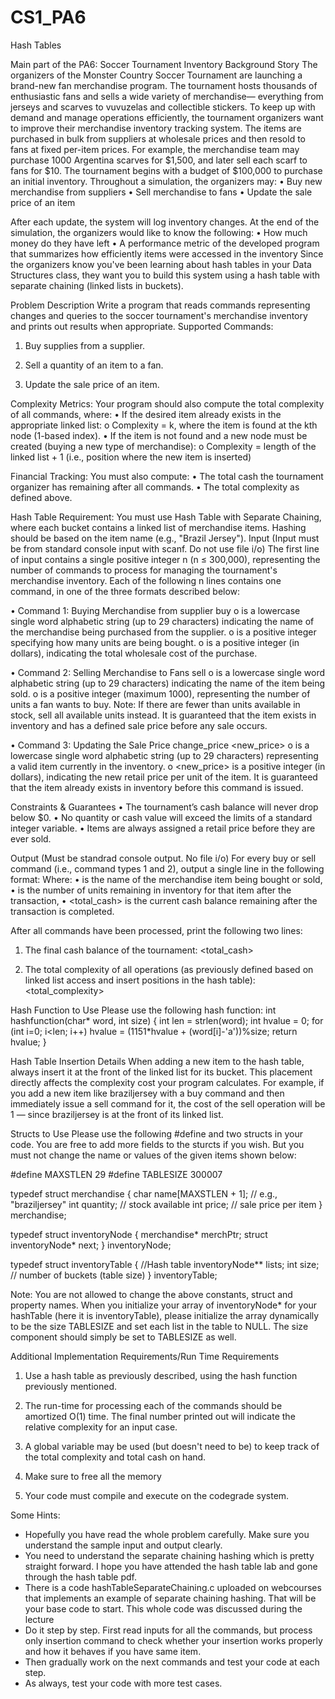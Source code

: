 # CS1_PA6
 Hash Tables

Main part of the PA6: Soccer Tournament Inventory
Background Story
The organizers of the Monster Country Soccer Tournament are launching a brand-new fan
merchandise program.
The tournament hosts thousands of enthusiastic fans and sells a wide variety of merchandise—
everything from jerseys and scarves to vuvuzelas and collectible stickers. To keep up with demand
and manage operations efficiently, the tournament organizers want to improve their merchandise
inventory tracking system. The items are purchased in bulk from suppliers at wholesale prices
and then resold to fans at fixed per-item prices.
For example, the merchandise team may purchase 1000 Argentina scarves for $1,500, and later
sell each scarf to fans for $10.
The tournament begins with a budget of $100,000 to purchase an initial inventory. Throughout a
simulation, the organizers may:
   • Buy new merchandise from suppliers
   • Sell merchandise to fans
   • Update the sale price of an item

After each update, the system will log inventory changes. At the end of the simulation, the
organizers would like to know the following:
   • How much money do they have left
   • A performance metric of the developed program that summarizes how efficiently items
     were accessed in the inventory
Since the organizers know you've been learning about hash tables in your Data Structures class,
they want you to build this system using a hash table with separate chaining (linked lists in
buckets).

Problem Description
Write a program that reads commands representing changes and queries to the soccer tournament's
merchandise inventory and prints out results when appropriate.
Supported Commands:
1. Buy supplies from a supplier.

2. Sell a quantity of an item to a fan.

3. Update the sale price of an item.

Complexity Metrics:
Your program should also compute the total complexity of all commands, where:
   • If the desired item already exists in the appropriate linked list:
     o Complexity = k, where the item is found at the kth node (1-based index).
   • If the item is not found and a new node must be created (buying a new type of
     merchandise):
     o Complexity = length of the linked list + 1 (i.e., position where the new item is
       inserted)

Financial Tracking:
You must also compute:
   • The total cash the tournament organizer has remaining after all commands.
   • The total complexity as defined above.

Hash Table Requirement:
You must use Hash Table with Separate Chaining, where each bucket contains a linked list of
merchandise items. Hashing should be based on the item name (e.g., "Brazil Jersey").
Input (Input must be from standard console input with scanf. Do not use file i/o)
The first line of input contains a single positive integer n (n ≤ 300,000), representing the number
of commands to process for managing the tournament's merchandise inventory.
Each of the following n lines contains one command, in one of the three formats described below:

• Command 1: Buying Merchandise from supplier
   buy <item> <quantity> <totalprice>
   o <item> is a lowercase single word alphabetic string (up to 29 characters) indicating
     the name of the merchandise being purchased from the supplier.
   o <quantity> is a positive integer specifying how many units are being bought.
   o <totalprice> is a positive integer (in dollars), indicating the total wholesale cost
     of the purchase.

• Command 2: Selling Merchandise to Fans
   sell <item> <quantity>
   o <item> is a lowercase single word alphabetic string (up to 29 characters) indicating the
     name of the item being sold.
   o <quantity> is a positive integer (maximum 1000), representing the number of units
     a fan wants to buy.
Note: If there are fewer than <quantity> units available in stock, sell all available units
instead. It is guaranteed that the item exists in inventory and has a defined sale price before any
sale occurs.

• Command 3: Updating the Sale Price
   change_price <item> <new_price>
   o <item> is a lowercase single word alphabetic string (up to 29 characters) representing a
     valid item currently in the inventory.
   o <new_price> is a positive integer (in dollars), indicating the new retail price per unit
     of the item. It is guaranteed that the item already exists in inventory before this
     command is issued.

Constraints & Guarantees
   • The tournament’s cash balance will never drop below $0.
   • No quantity or cash value will exceed the limits of a standard integer variable.
   • Items are always assigned a retail price before they are ever sold.

Output (Must be standrad console output. No file i/o)
For every buy or sell command (i.e., command types 1 and 2), output a single line in the following
format:
   <item> <quantity> <totalcash>
Where:
   • <item> is the name of the merchandise item being bought or sold,
   • <quantity> is the number of units remaining in inventory for that item after the
     transaction,
   • <total_cash> is the current cash balance remaining after the transaction is
     completed.

After all commands have been processed, print the following two lines:
1. The final cash balance of the tournament:
   <total_cash>

2. The total complexity of all operations (as previously defined based on linked list access
and insert positions in the hash table):
   <total_complexity>

Hash Function to Use
Please use the following hash function:
int hashfunction(char* word, int size) {
   int len = strlen(word);
   int hvalue = 0;
   for (int i=0; i<len; i++)
      hvalue = (1151*hvalue + (word[i]-'a'))%size;
   return hvalue;
}

Hash Table Insertion Details
When adding a new item to the hash table, always insert it at the front of the linked list for
its bucket. This placement directly affects the complexity cost your program calculates.
For example, if you add a new item like braziljersey with a buy command and then immediately
issue a sell command for it, the cost of the sell operation will be 1 — since braziljersey is at the
front of its linked list.

Structs to Use
Please use the following #define and two structs in your code. You are free to add more fields to
the sturcts if you wish. But you must not change the name or values of the given items shown
below:

#define MAXSTLEN 29
#define TABLESIZE 300007

typedef struct merchandise {
   char name[MAXSTLEN + 1]; // e.g., "braziljersey"
   int quantity; // stock available
   int price; // sale price per item
} merchandise;

typedef struct inventoryNode {
   merchandise* merchPtr;
   struct inventoryNode* next;
} inventoryNode;

typedef struct inventoryTable { //Hash table
   inventoryNode** lists;
   int size; // number of buckets (table size)
} inventoryTable;

Note: You are not allowed to change the above constants, struct and property names. When you
initialize your array of inventoryNode* for your hashTable (here it is inventoryTable), please
initialize the array dynamically to be the size TABLESIZE and set each list in the table to NULL.
The size component should simply be set to TABLESIZE as well.

Additional Implementation Requirements/Run Time Requirements
1. Use a hash table as previously described, using the hash function previously mentioned.

2. The run-time for processing each of the commands should be amortized O(1) time. The final
   number printed out will indicate the relative complexity for an input case.

3. A global variable may be used (but doesn't need to be) to keep track of the total complexity and
   total cash on hand.

4. Make sure to free all the memory

5. Your code must compile and execute on the codegrade system.

Some Hints:
- Hopefully you have read the whole problem carefully. Make sure you understand the sample
input and output clearly.
- You need to understand the separate chaining hashing which is pretty straight forward. I
hope you have attended the hash table lab and gone through the hash table pdf.
- There is a code hashTableSeparateChaining.c uploaded on webcourses that implements
an example of separate chaining hashing. That will be your base code to start. This whole
code was discussed during the lecture
- Do it step by step. First read inputs for all the commands, but process only insertion
command to check whether your insertion works properly and how it behaves if you have
same item.
- Then gradually work on the next commands and test your code at each step.
- As always, test your code with more test cases.
